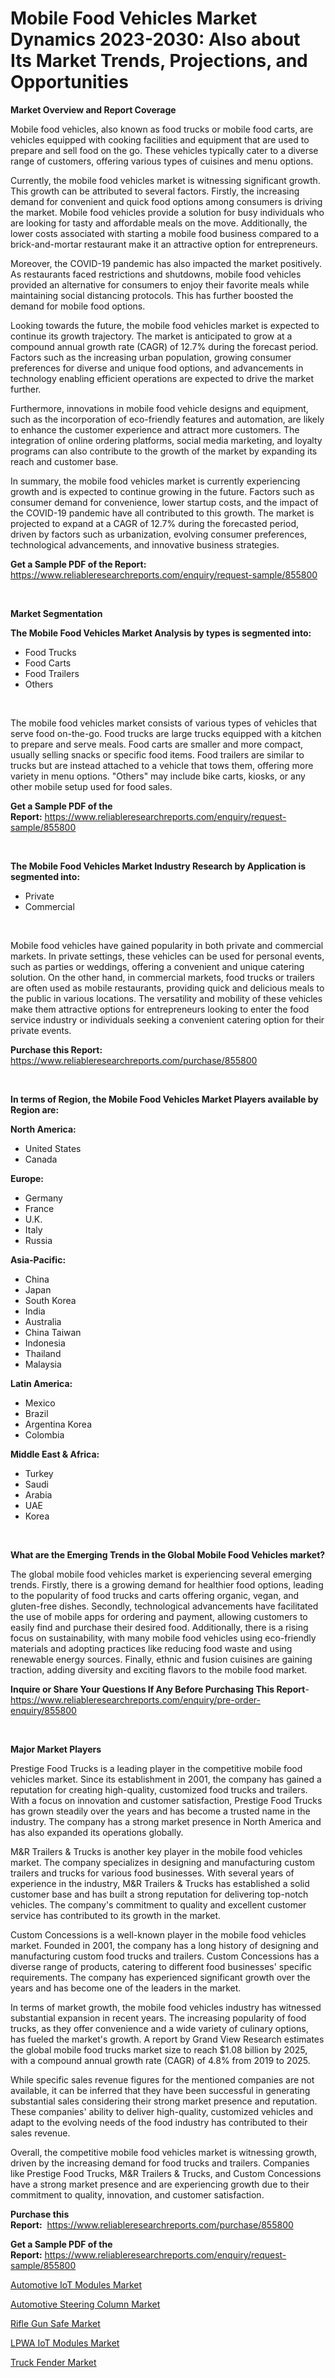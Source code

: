 <p><h1>Mobile Food Vehicles Market Dynamics 2023-2030: Also about Its Market Trends, Projections, and Opportunities</h1></p><p><strong>Market Overview and Report Coverage</strong></p>
<p><p>Mobile food vehicles, also known as food trucks or mobile food carts, are vehicles equipped with cooking facilities and equipment that are used to prepare and sell food on the go. These vehicles typically cater to a diverse range of customers, offering various types of cuisines and menu options.</p><p>Currently, the mobile food vehicles market is witnessing significant growth. This growth can be attributed to several factors. Firstly, the increasing demand for convenient and quick food options among consumers is driving the market. Mobile food vehicles provide a solution for busy individuals who are looking for tasty and affordable meals on the move. Additionally, the lower costs associated with starting a mobile food business compared to a brick-and-mortar restaurant make it an attractive option for entrepreneurs.</p><p>Moreover, the COVID-19 pandemic has also impacted the market positively. As restaurants faced restrictions and shutdowns, mobile food vehicles provided an alternative for consumers to enjoy their favorite meals while maintaining social distancing protocols. This has further boosted the demand for mobile food options.</p><p>Looking towards the future, the mobile food vehicles market is expected to continue its growth trajectory. The market is anticipated to grow at a compound annual growth rate (CAGR) of 12.7% during the forecast period. Factors such as the increasing urban population, growing consumer preferences for diverse and unique food options, and advancements in technology enabling efficient operations are expected to drive the market further.</p><p>Furthermore, innovations in mobile food vehicle designs and equipment, such as the incorporation of eco-friendly features and automation, are likely to enhance the customer experience and attract more customers. The integration of online ordering platforms, social media marketing, and loyalty programs can also contribute to the growth of the market by expanding its reach and customer base.</p><p>In summary, the mobile food vehicles market is currently experiencing growth and is expected to continue growing in the future. Factors such as consumer demand for convenience, lower startup costs, and the impact of the COVID-19 pandemic have all contributed to this growth. The market is projected to expand at a CAGR of 12.7% during the forecasted period, driven by factors such as urbanization, evolving consumer preferences, technological advancements, and innovative business strategies.</p></p>
<p><strong>Get a Sample PDF of the Report:</strong> <a href="https://www.reliableresearchreports.com/enquiry/request-sample/855800">https://www.reliableresearchreports.com/enquiry/request-sample/855800</a></p>
<p>&nbsp;</p>
<p><strong>Market Segmentation</strong></p>
<p><strong>The Mobile Food Vehicles Market Analysis by types is segmented into:</strong></p>
<p><ul><li>Food Trucks</li><li>Food Carts</li><li>Food Trailers</li><li>Others</li></ul></p>
<p>&nbsp;</p>
<p><p>The mobile food vehicles market consists of various types of vehicles that serve food on-the-go. Food trucks are large trucks equipped with a kitchen to prepare and serve meals. Food carts are smaller and more compact, usually selling snacks or specific food items. Food trailers are similar to trucks but are instead attached to a vehicle that tows them, offering more variety in menu options. "Others" may include bike carts, kiosks, or any other mobile setup used for food sales.</p></p>
<p><strong>Get a Sample PDF of the Report:</strong>&nbsp;<a href="https://www.reliableresearchreports.com/enquiry/request-sample/855800">https://www.reliableresearchreports.com/enquiry/request-sample/855800</a></p>
<p>&nbsp;</p>
<p><strong>The Mobile Food Vehicles Market Industry Research by Application is segmented into:</strong></p>
<p><ul><li>Private</li><li>Commercial</li></ul></p>
<p>&nbsp;</p>
<p><p>Mobile food vehicles have gained popularity in both private and commercial markets. In private settings, these vehicles can be used for personal events, such as parties or weddings, offering a convenient and unique catering solution. On the other hand, in commercial markets, food trucks or trailers are often used as mobile restaurants, providing quick and delicious meals to the public in various locations. The versatility and mobility of these vehicles make them attractive options for entrepreneurs looking to enter the food service industry or individuals seeking a convenient catering option for their private events.</p></p>
<p><strong>Purchase this Report:</strong>&nbsp; <a href="https://www.reliableresearchreports.com/purchase/855800">https://www.reliableresearchreports.com/purchase/855800</a></p>
<p>&nbsp;</p>
<p><strong>In terms of Region, the Mobile Food Vehicles Market Players available by Region are:</strong></p>
<p>
    <p> <strong> North America: </strong>
        <ul>
            <li>United States</li>
            <li>Canada</li>
        </ul>
        </p> 
    <p> <strong> Europe: </strong>
        <ul>
            <li>Germany</li>
            <li>France</li>
            <li>U.K.</li>
            <li>Italy</li>
            <li>Russia</li>
        </ul>
        </p> 
    <p> <strong> Asia-Pacific: </strong>
        <ul>
            <li>China</li>
            <li>Japan</li>
            <li>South Korea</li>
            <li>India</li>
            <li>Australia</li>
            <li>China Taiwan</li>
            <li>Indonesia</li>
            <li>Thailand</li>
            <li>Malaysia</li>
        </ul>
        </p> 
    <p> <strong> Latin America: </strong>
        <ul>
            <li>Mexico</li>
            <li>Brazil</li>
            <li>Argentina Korea</li>
            <li>Colombia</li>
        </ul>
        </p> 
    <p> <strong> Middle East & Africa: </strong>
        <ul>
            <li>Turkey</li>
            <li>Saudi</li>
            <li>Arabia</li>
            <li>UAE</li>
            <li>Korea</li>
        </ul>
    </p>
    </p>
<p>&nbsp;</p>
<p><strong>What are the Emerging Trends in the Global Mobile Food Vehicles market?</strong></p>
<p><p>The global mobile food vehicles market is experiencing several emerging trends. Firstly, there is a growing demand for healthier food options, leading to the popularity of food trucks and carts offering organic, vegan, and gluten-free dishes. Secondly, technological advancements have facilitated the use of mobile apps for ordering and payment, allowing customers to easily find and purchase their desired food. Additionally, there is a rising focus on sustainability, with many mobile food vehicles using eco-friendly materials and adopting practices like reducing food waste and using renewable energy sources. Finally, ethnic and fusion cuisines are gaining traction, adding diversity and exciting flavors to the mobile food market.</p></p>
<p><strong>Inquire or Share Your Questions If Any Before Purchasing This Report</strong>- <a href="https://www.reliableresearchreports.com/enquiry/pre-order-enquiry/855800">https://www.reliableresearchreports.com/enquiry/pre-order-enquiry/855800</a></p>
<p>&nbsp;</p>
<p><strong>Major Market Players</strong></p>
<p><p>Prestige Food Trucks is a leading player in the competitive mobile food vehicles market. Since its establishment in 2001, the company has gained a reputation for creating high-quality, customized food trucks and trailers. With a focus on innovation and customer satisfaction, Prestige Food Trucks has grown steadily over the years and has become a trusted name in the industry. The company has a strong market presence in North America and has also expanded its operations globally. </p><p>M&R Trailers & Trucks is another key player in the mobile food vehicles market. The company specializes in designing and manufacturing custom trailers and trucks for various food businesses. With several years of experience in the industry, M&R Trailers & Trucks has established a solid customer base and has built a strong reputation for delivering top-notch vehicles. The company's commitment to quality and excellent customer service has contributed to its growth in the market.</p><p>Custom Concessions is a well-known player in the mobile food vehicles market. Founded in 2001, the company has a long history of designing and manufacturing custom food trucks and trailers. Custom Concessions has a diverse range of products, catering to different food businesses' specific requirements. The company has experienced significant growth over the years and has become one of the leaders in the market. </p><p>In terms of market growth, the mobile food vehicles industry has witnessed substantial expansion in recent years. The increasing popularity of food trucks, as they offer convenience and a wide variety of culinary options, has fueled the market's growth. A report by Grand View Research estimates the global mobile food trucks market size to reach $1.08 billion by 2025, with a compound annual growth rate (CAGR) of 4.8% from 2019 to 2025.</p><p>While specific sales revenue figures for the mentioned companies are not available, it can be inferred that they have been successful in generating substantial sales considering their strong market presence and reputation. These companies' ability to deliver high-quality, customized vehicles and adapt to the evolving needs of the food industry has contributed to their sales revenue.</p><p>Overall, the competitive mobile food vehicles market is witnessing growth, driven by the increasing demand for food trucks and trailers. Companies like Prestige Food Trucks, M&R Trailers & Trucks, and Custom Concessions have a strong market presence and are experiencing growth due to their commitment to quality, innovation, and customer satisfaction.</p></p>
<p><strong>Purchase this Report:</strong>&nbsp;&nbsp;<a href="https://www.reliableresearchreports.com/purchase/855800">https://www.reliableresearchreports.com/purchase/855800</a></p>
<p></p>
<p><strong>Get a Sample PDF of the Report:</strong>&nbsp;<a href="https://www.reliableresearchreports.com/enquiry/request-sample/855800">https://www.reliableresearchreports.com/enquiry/request-sample/855800</a></p>
<p><p><a href="https://www.linkedin.com/pulse/decoding-automotive-iot-modules-market-deep-dive-latest-bus4e/">Automotive IoT Modules Market</a></p><p><a href="https://github.com/ChiragRP21/Market-Research-Report-List-1/blob/main/automotive-steering-column-market.md">Automotive Steering Column Market</a></p><p><a href="https://medium.com/@tammyfreeman2022/rifle-gun-safe-market-analysis-and-sze-forecasted-for-period-from-2023-to-2030-8f1cc21ca8b7">Rifle Gun Safe Market</a></p><p><a href="https://www.linkedin.com/pulse/lpwa-iot-modules-market-size-share-amp-trends-analysis-report-fwzhe/">LPWA IoT Modules Market</a></p><p><a href="https://github.com/ChiragRp1/Market-Research-Report-List-1/blob/main/truck-fender-market.md">Truck Fender Market</a></p></p>